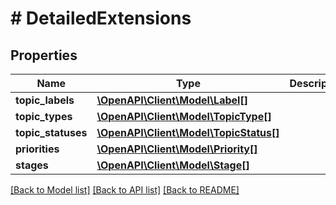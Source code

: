 # # DetailedExtensions

## Properties

Name | Type | Description | Notes
------------ | ------------- | ------------- | -------------
**topic_labels** | [**\OpenAPI\Client\Model\Label[]**](Label.md) |  | [optional]
**topic_types** | [**\OpenAPI\Client\Model\TopicType[]**](TopicType.md) |  | [optional]
**topic_statuses** | [**\OpenAPI\Client\Model\TopicStatus[]**](TopicStatus.md) |  | [optional]
**priorities** | [**\OpenAPI\Client\Model\Priority[]**](Priority.md) |  | [optional]
**stages** | [**\OpenAPI\Client\Model\Stage[]**](Stage.md) |  | [optional]

[[Back to Model list]](../../README.md#models) [[Back to API list]](../../README.md#endpoints) [[Back to README]](../../README.md)
